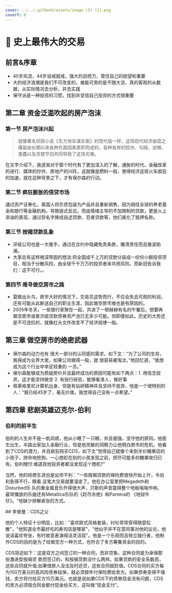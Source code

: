 ```yaml
---
cover: ../../.gitbook/assets/image (5) (1).png
coverY: 0
---
```


# 🏹 史上最伟大的交易

## 前言&序章

* 40岁风流，44岁说戒就戒，强大的自控力，管住自己的欲望和重要
* 大的经济浪潮是我们不可改变的，难能可贵的是不随大流，真的客观的从数据，从实际情况去分析，并去实践
* 保守派是一种投资的习惯，找到并坚信自己投资的方式很重要

## 第二章 资金泛滥吹起的房产泡沫

### 第一节 房产泡沫兴起

> 就像著名侦探小说《东方快车谋杀案》的现代版一样，这场现代经济崩盘之痛是由长期以来各种负面因素累积而成的，各种各样的狡诈、勾结、幼稚、愚蠢以及贪婪守旧共同导致了这场灾难。

在文字介绍下，我逐渐对于那个时代有了更加深入的了解，通胀的时代，金融改革的进行、媒体的炒作、房地产的兴旺，这就像是燃料一般，使得经济这班火车疯狂的加速，就在这种背景之下，才有保尔森的行动。

### 第二节 疯狂膨胀的信贷市场

通过资产证券化，美国人将负债包装为产品并且重新销售，因为销往全球的养老基金和银行等金融机构，导致链式反应。而由情绪主导的不加限制的贷款，更是火上添油的表现，通过将名字换成自述贷款、忍者贷款等，他们美化了抵押名称。

### 第三节 按揭贷款乱象

* 评级公司也是一大推手，通过在合约中隐藏免责条款，撇清责任而且推波助澜。
* 大家总有这样根深带固的想法:将全国成千上万的贷款分装成一份份小额投资项目，相当于分散风险，由全球千千万万的投资者来共担风险。而新冠告诉我们：这不可行。。

### 第四节 难寻做空房市之路

* 莫做出头鸟，房市大好的情况下，交易员逆势而行，不仅会失去可观的利润，还有可能从此断送自己的职业生涯，因此做空房市难也是有原因的。
* 2005年冬天，一些银行家聚在一起，共进了一顿赫赫有名的午餐后，想要再做空房市或者次级贷款债券资产池已无多少可能。但即便如此，历史的大势还是不可违抗的，就像红头文件改变不了经济规律一般。

## 第三章 做空房市的绝密武器

* 保尔森的动力也有 很大一部分的认同感的需求，如下文：“为了公司的生存，我得成为业界大佬，如果公司做得一般，就 很容易被淘汰，”他回忆道，“我想成为这个行业中举足轻重的 一员。”
* 保尔森能够成为质疑房价并且最终成功的原因可能有如下两点：1. 用信念投资，这才能坚持做空 2. 有投行经验，能够看准人，做好事
* 佩莱格里尼计算机出身，但是有钻研精神并且坚持不放弃，他是一个很特别的人：“我已经45岁了，毫无价值，我觉得自己没有一点希望。”

## 第四章 悲剧英雄迈克尔-伯利

### 伯利的前半生

伯利的人生并不是一帆风顺，他从小瞎了一只眼，并且倔强，坚守他的原则。他医生出生，半路出家加入金融行业，但是他灵敏的洞察力让他明白房市的危机，他看到了CDS的潜力，并且疯狂购买CDS，如下文“觉得自己就像个来到半价糖果店的小孩子，拼命地抢购，一心想赶在别的小孩发现之前，把尽可能多的糖果收归已有。伯利暗忖:难道其他投资者都没发现这个商机?”

当然，他的经商生涯也是出师不利："一些按揭贷款的保险费很快开始上升，令伯利急得不行，眼看 这笔大交易就要溜走了。他在办公室里把Megadeth和Disturbed乐 队的重金属音乐开得很大声，贝斯的声音震得整个地板嗡嗡作响。 最常播放的乐曲还有Metallica乐队的《赶尽杀绝》和Pantera的 《地狱牛仔》。"他缺少排解紧张的方式。

\## 李普曼：CDS之父

他的个人特征十分明显，比如："喜欢欧式风格套装，衬衫常常穿得随意松散"，"他知道全市最好吃的寿司店是哪家"，"他似乎并不在意同事对他的议论，他说话喜欢夸张，有时故意表演得活灵活现"。他是一个乐观而且特立独行者，他制作CDS的目的是为了给做空方一种方式，也符合了多方筹集资金的目的。

CDS简述如下：这是双方之间签订的一种合同，而非贷象。这种合同是为承保那些激进型按揭贷 款而签订的，和按揭贷款没什么两样。如果贷款的安全系数高，这些合同就升值;如果借款人没法及时还贷，这些合同就贬值。CDS合同的买方每为100万美元的高风险债券投保，就必须按年付保险费给卖方。如果债券变得不值钱，卖方将付给买方10万美元。也就是说如果CDS下的债券现金流有问题，CDS的卖方必须按合同金额付现金给买方，这叫做“现金支付”。
